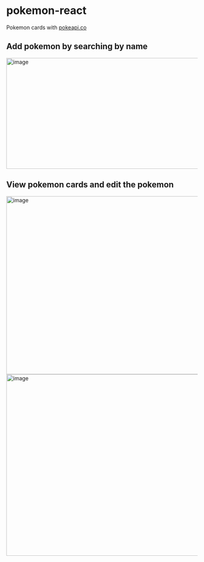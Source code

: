 # pokemon-react
Pokemon cards with [pokeapi.co](pokeapi.co)

## Add pokemon by searching by name

<img width="587" height="292" alt="image" src="https://github.com/user-attachments/assets/cb090964-84fe-47b3-a47e-61a8f200db48" />

## View pokemon cards and edit the pokemon
<img width="606" height="469" alt="image" src="https://github.com/user-attachments/assets/1843a388-d868-40f4-bb4f-9b010fadfe0d" />
<img width="562" height="478" alt="image" src="https://github.com/user-attachments/assets/26f40d5e-0a1c-4483-a3ef-4fd7c350236a" />
